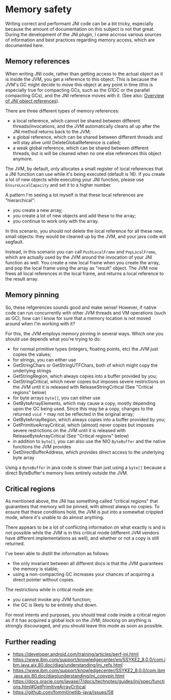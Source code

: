 # Memory safety

Writing correct and performant JNI code can be a bit tricky, especially because the amount of documentation on this subject is not that great. During the development of the JNI plugin, I came accross various sources of information and best practices regarding memory access, which are documented here.

## Memory references

When writing JNI code, rather than getting access to the actual object as it is inside the JVM, you get a reference to this object. This is because the JVM's GC might decide to move this object at any point in time (this is especially true for compacting GCs, such as the G1GC or the parallel compacting GCs), and the JNI reference moves with it. (See also: [Overview of JNI object references](https://www.ibm.com/support/knowledgecenter/en/SSYKE2_8.0.0/com.ibm.java.aix.80.doc/diag/understanding/jni_refs.html)).

There are three different types of memory references:

 * a local reference, which cannot be shared between different threads/invocations, and the JVM automatically cleans all up after the JNI method returns back to the JVM;
 * a global reference, which can be shared between different threads and will stay alive until DeleteGlobalReference is called;
 * a weak global reference, which can be shared between different threads, but is will be cleaned when no one else references this object anymore.
 
The JVM, by default, only allocates a small register of local references that a JNI function can use while it's being executed (default is 16). If you create a lot of new objects while executing your JNI function, please use `EnsureLocalCapacity` and set it to a higher number. 

A pattern I'm seeing a lot myself is that these local references are "hierarchical":

 * you create a new array;
 * you create a lot of new objects and add these to the array;
 * you continue to work only with the array.
 
In this scenario, you should *not* delete the local reference for all these new, small objects: they would be cleaned up by the JVM, and your java code will segfault.

Instead, in this scenario you can call `PushLocalFrame` and `PopLocalFrame`, which are actually used by the JVM around the invocation of your JNI function as well. You create a new local frame when you create the array, and pop the local frame using the array as "result" object. The JVM now frees all local references in the local frame, and returns a local reference to the result array.

## Memory pinning

So, these refgerences sounds good and make sense! However, if native code can run concurrently with other JVM threads and VM operations (such as GC), how can I know for sure that a memory location is not moved around when I'm working with it?

For this, the JVM employs memory pinning in several ways. Which one you should use depends what you're trying to do:

 * for normal primitive types (integers, floating points, etc) the JVM just copies the values;
 * for strings, you can either use
  * GetStringChars or GetStringUTFChars, both of which might copy the underlying strings
  * GetStringRegion, which always copies into a buffer provided by you;
  * GetStringCritical, which never copies but imposes severe restrictions on the JVM until it is released with ReleaseStringCritical (See "Critical regions" below)
 * for byte arrays `byte[]`, you can either use
  * GetByteArrayElements, which may cause a copy, mostly depending upon the GC being used. Since this may be a copy, changes to the returned `void *` may not be reflected in the original array;
  * GetByteArrayRegion, which always copies into a buffer provided by you;
  * GetPrimitiveArrayCritical, which (almost) never copies but imposes severe restrictions on the JVM until it is released with ReleaseByteArrayCritical (See "Critical regions" below)
 * in addition to `byte[]`, you can also use the NIO `ByteBuffer` and the native functions the JVM provides
  * GetDirectBufferAddress, which provides direct access to the underlying byte array

Using a `ByteBuffer` in java code is slower than just using a `byte[]` because a direct ByteBuffer's memory lives entirely outside the JVM. 


## Critical regions

As mentioned above, the JNI has something called "critical regions" that guarantees that memory will be pinned, with almost always no copies. To ensure that these conditions hold, the JVM is put into a somewhat crippled mode, where it's unable to do almost anything.

There appears to be a lot of conflicting information on what exactly is and is not possible while the JVM is in this critical mode (different JVM vendors have different implementations as well), and whether or not a copy is still returned.

I've been able to distill the information as follows:

 * the only invariant between all different docs is that the JVM guarantees the memory is stable;
 * using a non-compacting GC increases your chances of acquiring a direct pointer without copies.
 
The restrictions while in critical mode are:

 * you cannot invoke any JVM function;
 * the GC is likely to be entirely shut down.
 
For most intents and purposes, you should treat code inside a critical region as if it has acquired a global lock on the JVM; blocking on anything is strongly discouraged, and you should leave this mode as soon as possible.

## Further reading

 * https://developer.android.com/training/articles/perf-jni.html
 * https://www.ibm.com/support/knowledgecenter/en/SSYKE2_8.0.0/com.ibm.java.aix.80.doc/diag/understanding/jni_refs.html
 * https://www.ibm.com/support/knowledgecenter/SSYKE2_8.0.0/com.ibm.java.aix.80.doc/diag/understanding/jni_copypin.html
 * https://docs.oracle.com/javase/7/docs/technotes/guides/jni/spec/functions.html#GetPrimitiveArrayCritical
 * https://github.com/fommil/netlib-java/issues/58
